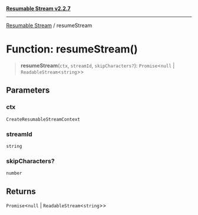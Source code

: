 [**Resumable Stream v2.2.7**](../README.md)

***

[Resumable Stream](../README.md) / resumeStream

# Function: resumeStream()

> **resumeStream**(`ctx`, `streamId`, `skipCharacters?`): `Promise`\<`null` \| `ReadableStream`\<`string`\>\>

## Parameters

### ctx

`CreateResumableStreamContext`

### streamId

`string`

### skipCharacters?

`number`

## Returns

`Promise`\<`null` \| `ReadableStream`\<`string`\>\>
